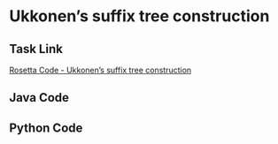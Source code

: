 # Ukkonen’s suffix tree construction

## Task Link
[Rosetta Code - Ukkonen’s suffix tree construction](https://rosettacode.org/wiki/Ukkonen%E2%80%99s_suffix_tree_construction)

## Java Code
## Python Code
